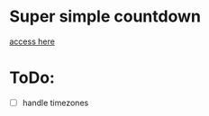 # Super simple countdown
[access here](https://only1thor.github.io/countdown/)

# ToDo:
- [ ] handle timezones
